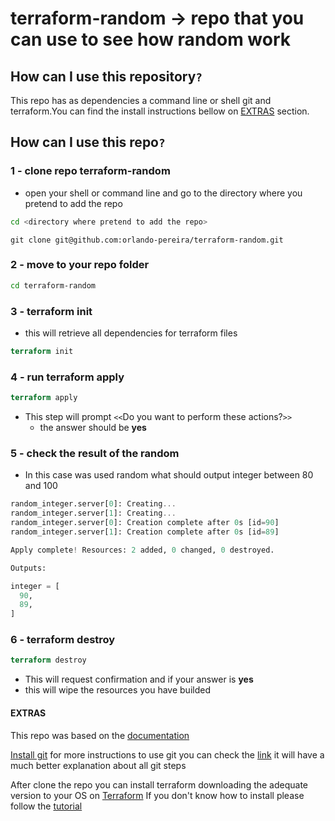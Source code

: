 # terraform-random -> repo that you can use to see how random work

## How can I use this repository`?`

This repo has as dependencies a command line or shell git and terraform.You can find the install instructions bellow on [EXTRAS](#extras) section.

## How can I use this repo`?`

### 1 - clone repo terraform-random

- open your shell or command line and go to the directory where you pretend to add the repo

```bash
cd <directory where pretend to add the repo>
```

```git
git clone git@github.com:orlando-pereira/terraform-random.git
```

### 2 - move to your repo folder

```bash
cd terraform-random
```

### 3 - terraform init

- this will retrieve all dependencies for terraform files

```terraform
terraform init
```

### 4 - run terraform apply

```terraform
terraform apply
```

- This step will prompt `<<`Do you want to perform these actions?`>>`
  - the answer should be **yes**

### 5 - check the result of the random

- In this case was used random what should output integer between 80 and 100

```terraform
random_integer.server[0]: Creating...
random_integer.server[1]: Creating...
random_integer.server[0]: Creation complete after 0s [id=90]
random_integer.server[1]: Creation complete after 0s [id=89]

Apply complete! Resources: 2 added, 0 changed, 0 destroyed.

Outputs:

integer = [
  90,
  89,
]
```

### 6 - terraform destroy

```terraform
terraform destroy
```

- This will request confirmation and if your answer is **yes**
- this will wipe the resources you have builded
  
#### EXTRAS

This repo was based on the [documentation](https://www.terraform.io/docs/providers/random/index.html)

[Install git](https://gist.github.com/derhuerst/1b15ff4652a867391f03#file-intro-md)
for more instructions to use git you can check the [link](https://rogerdudler.github.io/git-guide/) it will have a much better explanation about all git steps

After clone the repo you can install terraform downloading the adequate version to your OS on [Terraform](https://www.terraform.io/downloads.html)
If you don't know how to install please follow the [tutorial](https://learn.hashicorp.com/terraform/getting-started/install.html)
